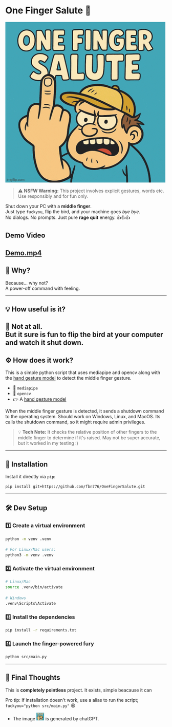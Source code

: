 # One Finger Salute 🫡

<img src="./assets/one-finger-salute.gif" alt="One Finger Salute (AI Generated)"/>

> ⚠️ **NSFW Warning:** This project involves explicit gestures, words etc. Use responsibly and for fun only.

Shut down your PC with a **middle finger**.  
Just type `fuckyou`, flip the bird, and your machine goes *bye bye*.  
No dialogs. No prompts. Just pure **rage quit** energy. 👍👍👍

## Demo Video

[Demo.mp4](https://youtu.be/qMqERU5lUjU)
---

## 🤔 Why?

Because... why not?  
A power-off command with feeling.

---

## 💡 How useful is it?

🛑 **Not at all.**  
But it sure is fun
to flip the bird at your computer and watch it shut down.
---

## ⚙️ How does it work?

This is a simple python script that uses mediapipe and opencv along with
the [hand gesture model](https://storage.googleapis.com/mediapipe-models/hand_landmarker/hand_landmarker/float16/latest/hand_landmarker.task)
to detect the middle finger gesture.

- 🤖 `mediapipe`
- 🎥 `opencv`
- 👉
  A [hand gesture model](https://storage.googleapis.com/mediapipe-models/hand_landmarker/hand_landmarker/float16/latest/hand_landmarker.task)

When the middle finger gesture is detected, it sends a shutdown command to the operating system. Should work on Windows,
Linux, and MacOS. Its calls the shutdown command, so it might require admin privileges.

> 💡 **Tech Note:** It checks the relative position of other fingers to the middle finger to determine if it's raised.
> May not be super accurate, but it worked in my testing :)

---

## 🚀 Installation

Install it directly via `pip`:

```bash
pip install git+https://github.com/fbn776/OneFingerSalute.git
```

---

## 🛠️ Dev Setup

### 1️⃣ Create a virtual environment

```bash
python -m venv .venv

# For Linux/Mac users:
python3 -m venv .venv
```

### 2️⃣ Activate the virtual environment

```bash
# Linux/Mac
source .venv/bin/activate

# Windows
.venv\Scripts\Activate
```

### 3️⃣ Install the dependencies

```bash
pip install -r requirements.txt
```

### 4️⃣ Launch the finger-powered fury

```bash
python src/main.py
```

---

## 🎉 Final Thoughts

This is **completely pointless** project. It exists, simple beacause it can

Pro tip:
If installation doesn't work, use a alias to run the script;
`fuckyou="python src/main.py"` 😆

- The image <img src="./assets/one-finger-salute.gif" alt="One Finger Salute (AI Generated)" width="24px"/> is generated
by chatGPT.
